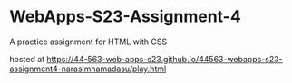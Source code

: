# WebApps-S23-Assignment-4
A practice assignment for HTML with CSS

hosted at <https://44-563-web-apps-s23.github.io/44563-webapps-s23-assignment4-narasimhamadasu/play.html>